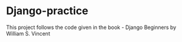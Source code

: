 # Django-practice
This project follows the code given in the book - Django Beginners by William S. Vincent
